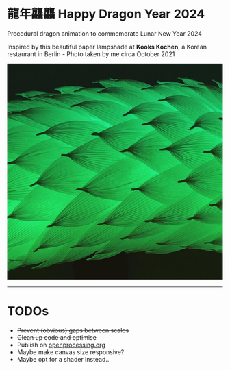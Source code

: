 # 龍年龘龘 Happy Dragon Year 2024
Procedural dragon animation to commemorate Lunar New Year 2024

Inspired by this beautiful paper lampshade at **Kooks Kochen**, a Korean restaurant in Berlin - Photo taken by me circa October 2021

![Reference photograph](reference.jpg)

---

# TODOs
- ~~Prevent (obvious) gaps between scales~~
- ~~Clean up code and optimise~~
- Publish on [openprocessing.org](https://openprocessing.org)
- Maybe make canvas size responsive?
- Maybe opt for a shader instead..

